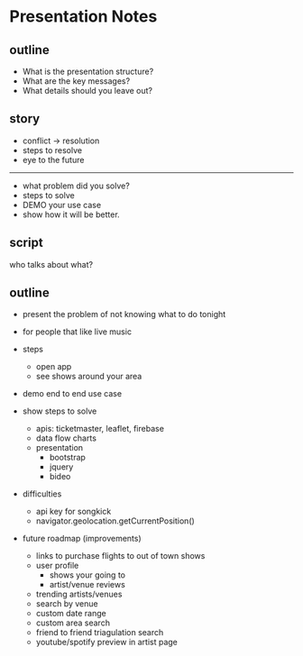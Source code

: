 # Presentation Notes
## outline
- What is the presentation structure?
- What are the key messages?
- What details should you leave out?

## story
- conflict -> resolution
- steps to resolve
- eye to the future
---
- what problem did you solve?
- steps to solve
- DEMO your use case
- show how it will be better.

## script
who talks about what?

## outline
- present the problem of not knowing what to do tonight
- for people that like live music
- steps
    - open app
    - see shows around your area

- demo end to end use case
- show steps to solve
    - apis: ticketmaster, leaflet, firebase
    - data flow charts
    - presentation
        - bootstrap
        - jquery
        - bideo

- difficulties
    - api key for songkick
    - navigator.geolocation.getCurrentPosition()


- future roadmap (improvements)
    - links to purchase flights to out of town shows
    - user profile
        - shows your going to
        - artist/venue reviews
    - trending artists/venues
    - search by venue
    - custom date range
    - custom area search
    - friend to friend triagulation search
    - youtube/spotify preview in artist page
    




